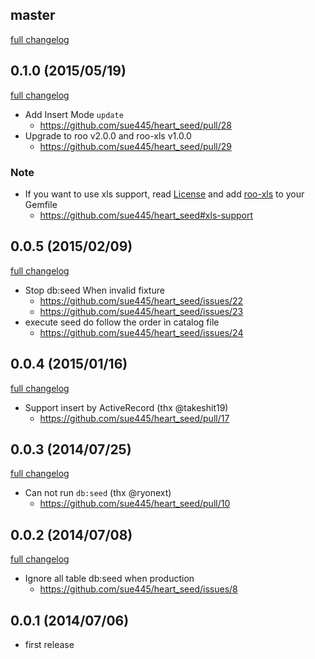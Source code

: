 ## master
[full changelog](https://github.com/sue445/heart_seed/compare/v0.1.0...master)

## 0.1.0 (2015/05/19)
[full changelog](https://github.com/sue445/heart_seed/compare/v0.0.5...v0.1.0)

* Add Insert Mode `update` 
  * https://github.com/sue445/heart_seed/pull/28
* Upgrade to roo v2.0.0 and roo-xls v1.0.0
  * https://github.com/sue445/heart_seed/pull/29

### Note
* If you want to use xls support, read [License](https://github.com/sue445/heart_seed#license) and 
  add [roo-xls](https://github.com/roo-rb/roo-xls) to your Gemfile
  * https://github.com/sue445/heart_seed#xls-support

## 0.0.5 (2015/02/09)
[full changelog](https://github.com/sue445/heart_seed/compare/v0.0.4...v0.0.5)

* Stop db:seed When invalid fixture
  * https://github.com/sue445/heart_seed/issues/22
  * https://github.com/sue445/heart_seed/issues/23
* execute seed do follow the order in catalog file
  * https://github.com/sue445/heart_seed/issues/24

## 0.0.4 (2015/01/16)
[full changelog](https://github.com/sue445/heart_seed/compare/v0.0.3...v0.0.4)

* Support insert by ActiveRecord (thx @takeshit19)
  * https://github.com/sue445/heart_seed/pull/17

## 0.0.3 (2014/07/25)
[full changelog](https://github.com/sue445/heart_seed/compare/v0.0.2...v0.0.3)

* Can not run `db:seed` (thx @ryonext)
  * https://github.com/sue445/heart_seed/pull/10

## 0.0.2 (2014/07/08)
[full changelog](https://github.com/sue445/heart_seed/compare/v0.0.1...v0.0.2)

* Ignore all table db:seed when production
  * https://github.com/sue445/heart_seed/issues/8

## 0.0.1 (2014/07/06)
* first release
